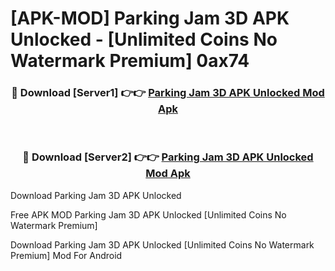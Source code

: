 # [APK-MOD] Parking Jam 3D APK Unlocked - [Unlimited Coins No Watermark Premium] 0ax74



<div align="center">
<h3>🔴 Download [Server1] 👉👉 <a href="https://momento.my/?title=Parking_Jam_3D_APK_Unlocked">Parking Jam 3D APK Unlocked Mod Apk</a></h3><br>

<h3>🔴 Download [Server2] 👉👉 <a href="https://momento.my/?title=Parking_Jam_3D_APK_Unlocked">Parking Jam 3D APK Unlocked Mod Apk</a></h3>
</div>



Download Parking Jam 3D APK Unlocked 

Free APK MOD Parking Jam 3D APK Unlocked [Unlimited Coins No Watermark Premium]

Download Parking Jam 3D APK Unlocked [Unlimited Coins No Watermark Premium] Mod For Android

